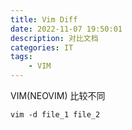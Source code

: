 ```yaml
---
title: Vim Diff
date: 2022-11-07 19:50:01
description: 对比文档
categories: IT
tags:
    - VIM
---
```


VIM(NEOVIM) 比较不同
```
vim -d file_1 file_2
```



